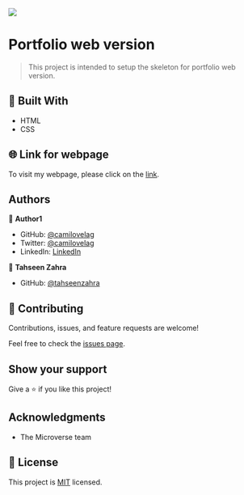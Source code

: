 ![](https://img.shields.io/badge/Microverse-blueviolet)

# Portfolio web version

> This project is intended to setup the skeleton for portfolio web version.


## 🧰 Built With

- HTML
- CSS

## 🌐 Link for webpage

To visit my webpage, please click on the [link](https://camilovelag.github.io/my-portfolio/).


## Authors

👤 **Author1**

- GitHub: [@camilovelag](https://github.com/camilovelag)
- Twitter: [@camilovelag](https://twitter.com/camilovelag)
- LinkedIn: [LinkedIn](https://linkedin.com/in/camilovelag)

👤 **Tahseen Zahra**

- GitHub: [@tahseenzahra](https://github.com/tahseenzahra)

## 🤝 Contributing

Contributions, issues, and feature requests are welcome!

Feel free to check the [issues page](../../issues/).

## Show your support

Give a ⭐️ if you like this project!

## Acknowledgments

- The Microverse team

## 📝 License

This project is [MIT](./MIT.md) licensed.
